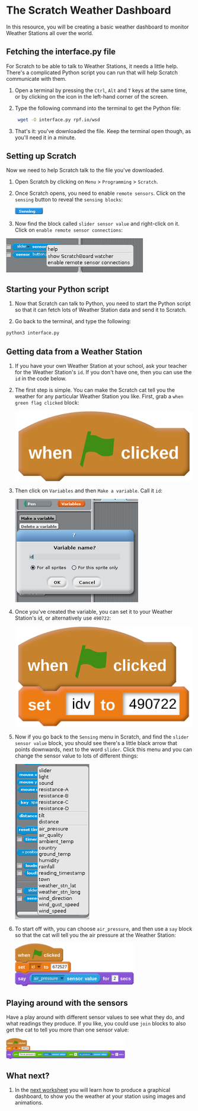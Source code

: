# The Scratch Weather Dashboard

In this resource, you will be creating a basic weather dashboard to monitor Weather Stations all over the world.

## Fetching the interface.py file

For Scratch to be able to talk to Weather Stations, it needs a little help. There's a complicated Python script you can run that will help Scratch communicate with them.

1. Open a terminal by pressing the `Ctrl`, `Alt` and `T` keys at the same time, or by clicking on the icon in the left-hand corner of the screen.

1. Type the following command into the terminal to get the Python file:

	```bash
	 wget -O interface.py rpf.io/wsd 
	```
	
1. That's it: you've downloaded the file. Keep the terminal open though, as you'll need it in a minute.

## Setting up Scratch

Now we need to help Scratch talk to the file you've downloaded.

1. Open Scratch by clicking on `Menu` > `Programming` > `Scratch`.

1. Once Scratch opens, you need to enable `remote sensors`. Click on the `sensing` button to reveal the `sensing blocks`:

	![](images/sensing.png)

1. Now find the block called `slider sensor value` and right-click on it. Click on `enable remote sensor connections`:

![](images/enable.png)

## Starting your Python script

1. Now that Scratch can talk to Python, you need to start the Python script so that it can fetch lots of Weather Station data and send it to Scratch.

1. Go back to the terminal, and type the following:

```bash
python3 interface.py
```

## Getting data from a Weather Station

1. If you have your own Weather Station at your school, ask your teacher for the Weather Station's `id`. If you don't have one, then you can use the `id` in the code below.

1. The first step is simple. You can make the Scratch cat tell you the weather for any particular Weather Station you like. First, grab a `when green flag clicked` block:

	![](images/cat-1.png)

1. Then click on `Variables` and then `Make a variable`. Call it `id`:

	![](images/variable.png)

1. Once you've created the variable, you can set it to your Weather Station's id, or alternatively use `490722`:

	![](images/cat-2.png)

1. Now if you go back to the `Sensing` menu in Scratch, and find the `slider sensor value` block, you should see there's a little black arrow that points downwards, next to the word `slider`. Click this menu and you can change the sensor value to lots of different things:

	![](images/menu.png)

1. To start off with, you can choose `air_pressure`, and then use a `say` block so that the cat will tell you the air pressure at the Weather Station:

	![](images/cat-final.png)
	
## Playing around with the sensors

Have a play around with different sensor values to see what they do, and what readings they produce. If you like, you could use `join` blocks to also get the cat to tell you more than one sensor value:

![](images/cat-extension.png)
	
## What next?

1. In the [next worksheet](worksheet2.md) you will learn how to produce a graphical dashboard, to show you the weather at your station using images and animations.
